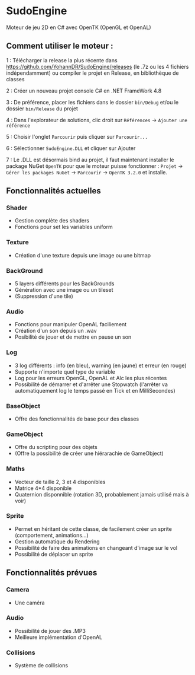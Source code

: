 # SudoEngine
Moteur de jeu 2D en C# avec OpenTK (OpenGL et OpenAL)


## Comment utiliser le moteur :

1 : Télécharger la release la plus récente dans https://github.com/YohannDR/SudoEngine/releases (le .7z ou les 4 fichiers indépendamment) ou compiler le projet en Release, en bibliothèque de classes

2 : Créer un nouveau projet console C# en .NET FrameWork 4.8

3 : De préférence, placer les fichiers dans le dossier `bin/Debug` et/ou le dossier `bin/Release` du projet

4 : Dans l'explorateur de solutions, clic droit sur `Références` -> `Ajouter une référence`

5 : Choisir l'onglet `Parcourir` puis cliquer sur `Parcourir...`

6 : Sélectionner `SudoEngine.DLL` et cliquer sur Ajouter

7 : Le .DLL est désormais bind au projet, il faut maintenant installer le package NuGet `OpenTK` pour que le moteur puisse fonctionner : `Projet` -> `Gérer les packages NuGet` -> `Parcourir` -> `OpenTK 3.2.0` et installe.


## Fonctionnalités actuelles

### Shader
- Gestion complète des shaders
- Fonctions pour set les variables uniform

### Texture
- Création d'une texture depuis une image ou une bitmap

### BackGround
- 5 layers différents pour les BackGrounds
- Génération avec une image ou un tileset
- (Suppression d'une tile)

### Audio
- Fonctions pour manipuler OpenAL faciliement
- Création d'un son depuis un .wav
- Posibilité de jouer et de mettre en pause un son

### Log
- 3 log différents : info (en bleu), warning (en jaune) et erreur (en rouge)
- Supporte n'importe quel type de variable
- Log pour les erreurs OpenGL, OpenAL et Alc les plus récentes
- Possibilité de démarrer et d'arrêter une Stopwatch (l'arrêter va automatiquement log le temps passé en Tick et en MilliSecondes)

### BaseObject
- Offre des fonctionnalités de base pour des classes

### GameObject
- Offre du scripting pour des objets
- (Offre la possibilité de créer une hiérarachie de GameObject)

### Maths
- Vecteur de taille 2, 3 et 4 disponibles
- Matrice 4\*4 disponible
- Quaternion disponnible (rotation 3D, probablement jamais utilisé mais à voir)

### Sprite
- Permet en héritant de cette classe, de facilement créer un sprite (comportement, animations...)
- Gestion automatique du Rendering
- Possibilité de faire des animations en changeant d'image sur le vol
- Possibilité de déplacer un sprite


## Fonctionnalités prévues

### Camera
- Une caméra

### Audio
- Possibilité de jouer des .MP3
- Meilleure implémentation d'OpenAL

### Collisions
- Système de collisions
